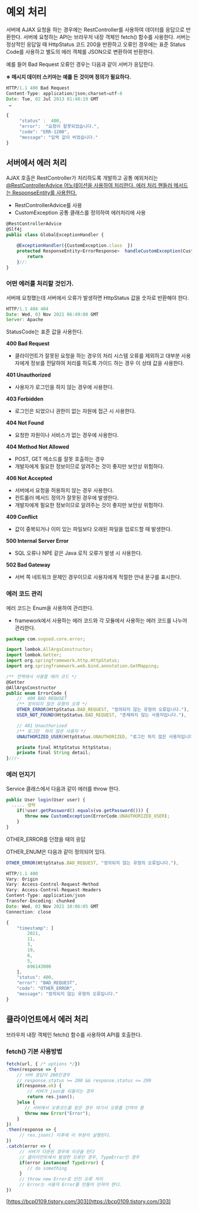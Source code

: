 # 예외 처리 

서버에 AJAX 요청을 하는 경우에는 RestController를 사용하여 데이터를 응답으로 반환한다.  서버에 요청하는 API는 브라우저 내장 객체인 fetch() 함수를 사용한다.  서버는 정상적인 응답일 때 HttpStatus 코드 200을 반환하고 오류인 경우에는 표준 Status Code를 사용하고 별도의 에러 객체를 JSON으로 변환하여 반환한다. 

예를 들어 Bad Request 오류인 경우는 다음과 같이 서버가 응답한다. 

**※ 메시지 데이터 스키마는 예를 든 것이며 정의가 필요하다.** 

```jsx
HTTP/1.1 400 Bad Request
Content-Type: application/json;charset=utf-8
Date: Tue, 02 Jul 2013 01:48:19 GMT
 …
 
{
     "status" :  400,
     "error":  "요청이 잘못되었습니다.",
     "code": "ERR-1200",
     "message": "입력 값이 비었습니다."
}
```

## 서버에서 에러 처리

AJAX 호출은 RestController가 처리하도록 개발하고 공통 예외처리는 [@RestControllerAdvice 어노테이션을 사용하여 처리한다.  에러 처리 핸들러 메서드는 ResponseEntity를 사용한다.](https://www.notion.so/RestControllerAdvice-ResponseEntity-3254a0bab0394743a1b30425818c192b) 

- RestControllerAdvice를 사용
- CustomException 공통 클래스를 정의하여 에러처리에 사용

```jsx
@RestControllerAdvice
@Slf4j
public class GlobalExceptionHandler {

    @ExceptionHandler({CustomException.class  })
    protected ResponseEntity<ErrorResponse>  handleCustomException(CustomException e) {
        return 
    }//:
}
```

### 어떤 에러를 처리할 것인가.

서버에 요청했는데 서버에서 오류가 발생하면 HttpStatus 값을 숫자로 반환해야 한다. 

```jsx
HTTP/1.1 404 404
Date: Wed, 03 Nov 2021 06:49:08 GMT
Server: Apache
```

StatusCode는 표준 값을 사용한다.  

**400 Bad Request** 

- 클라이언트가 잘못된 요청을 하는 경우의 처리 시스템 오류를 제외하고 대부분 사용자에게 정보를 전달하여 처리를 하도록 가이드 하는 경우 이 상태 값을 사용한다.

**401 Unauthorized** 

- 사용자가 로그인을 하지 않는 경우에 사용한다.

**403 Forbidden**

- 로그인은 되었으나 권한이 없는 자원에 접근 시 사용한다.

**404 Not Found**

- 요청한 자원이나 서비스가 없는 경우에 사용한다.

**404  Method Not Allowed**

- POST, GET  메소드를 잘못 호출하는 경우
- 개발자에게 필요한 정보이므로 알려주는 것이 좋지만 보안상 위험하다.

**406 Not Accepted** 

- 서버에서 요청을 허용하지 않는 경우 사용한다.
- 컨트롤러 메서드 정의가 잘못된 경우에 발생한다.
- 개발자에게 필요한 정보이므로 알려주는 것이 좋지만 보안상 위험하다.

**409 Conflict**

- 값이 중복되거나 이미 있는 파일보다 오래된 파일을 업로드할 때 발생한다.

**500 Internal Server Error**

- SQL 오류나 NPE 같은 Java 로직 오류가 발생 시 사용한다.

**502 Bad Gateway** 

- 서버 쪽 네트워크 문제인 경우이므로 사용자에게 적절한 안내 문구를 표시한다.

### 에러 코드 관리

에러 코드는 Enum을 사용하여 관리한다. 

- framework에서 사용하는 에러 코드와  각 모듈에서 사용하는 에러 코드를 나누어 관리한다.

```jsx
package com.sogood.core.error;

import lombok.AllArgsConstructor;
import lombok.Getter;
import org.springframework.http.HttpStatus;
import org.springframework.web.bind.annotation.GetMapping;

/** 전역에서 사용할 에러 코드 */
@Getter
@AllArgsConstructor
public enum ErrorCode {
    //  400 BAD REQUSET
    /** 정의되지 않은 유형의 오류 */
    OTHER_ERROR(HttpStatus.BAD_REQUEST, "정의되지 않는 유형의 오류입니다."),
    USER_NOT_FOUND(HttpStatus.BAD_REQUEST, "존재하지 않는 사용자입니다."),

    // 401 Unauthorized
    /** 로그인  하지 않은 사용자 */
    UNAUTHORIZED_USER(HttpStatus.UNAUTHORIZED, "로그인 하지 않은 사용자입니다. 로그인을 먼저 해야 합니다.");

    private final HttpStatus httpStatus;
    private final String detail;
}///~
```

### 에러 던지기

Service 클래스에서 다음과 같이 에러를 throw 한다. 

```jsx
public User login(User user) {
  ..... 생략 
	if(!user.getPassword().equals(vo.getPassword())) {
	   throw new CustomException(ErrorCode.UNAUTHORIZED_USER);
	}
}
```

OTHER_ERROR를 던졌을 때의 응답 

OTHER_ENUM은 다음과 같이 정의되어 있다. 

```jsx
OTHER_ERROR(HttpStatus.BAD_REQUEST, "정의되지 않는 유형의 오류입니다."),
```

```jsx
HTTP/1.1 400
Vary: Origin
Vary: Access-Control-Request-Method
Vary: Access-Control-Request-Headers
Content-Type: application/json
Transfer-Encoding: chunked
Date: Wed, 03 Nov 2021 10:06:05 GMT
Connection: close

{
	"timestamp": [
		2021,
		11,
		3,
		19,
		6,
		5,
		696143000
	],
	"status": 400,
	"error": "BAD_REQUEST",
	"code": "OTHER_ERROR",
	"message": "정의되지 않는 유형의 오류입니다."
}
```

## 클라이언트에서 에러 처리

브라우저 내장 객체인 fetch() 함수를 사용하여  API를 호출한다. 

### fetch() 기본 사용방법

```jsx
fetch(url, { /* options */})
.then(response => {
    // 서버 응답이 200인경우 
    // response.status >= 200 && response.status <= 299
    if(response.ok) {
        // 서버가 json을 되돌리는 경우 
        return res.json(); 
    }else {
       // 서버에서 오류코드를 받은 경우 여기서 오류를 던져야 함 
       throw new Error("Error");
    }
})
.then(response => { 
     // res.json() 이후에 이 부분이 실행된다.
}) 
.catch(error => {
     // 서버가 다운된 경우에 이곳을 탄다 
     // 클라이언트에서 발생한 오류인 경우, TypeError인 경우 
     if(error instanceof TypeError) {
        // do something
     }
     // throw new Error로 던진 오류 처리 
     // Error는 사용자 Error를 만들어 던져야 한다. 
})
```

[https://bcp0109.tistory.com/303](https://bcp0109.tistory.com/303)